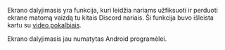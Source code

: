 <!-- TITLE: Ekrano dalyjimasis -->
<!-- SUBTITLE: Ekrano dalyjimasis leidžia tau dalintis savo ekrano vaizdu su kitais Discord nariais -->

Ekrano dalyjimasis yra funkcija, kuri leidžia nariams užfiksuoti ir perduoti ekrane matomą vaizdą tu kitais Discord nariais. Ši funkcija buvo išleista kartu su [video pokalbiais](/video-chat).

Ekrano dalyjimasis jau numatytas Android programėlei.